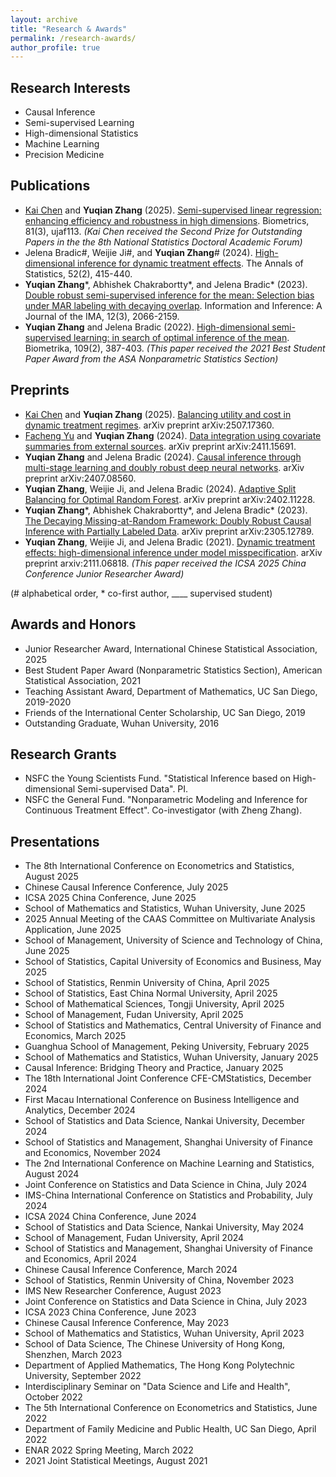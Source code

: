 ```yaml
---
layout: archive
title: "Research & Awards"
permalink: /research-awards/
author_profile: true
---
```


Research Interests
------
<ul>
    <li>Causal Inference</li>
    <li>Semi-supervised Learning</li>
    <li>High-dimensional Statistics</li>
    <li>Machine Learning</li>
    <li>Precision Medicine</li>
</ul>

Publications
------
<ul>
    <li><ins>Kai Chen</ins> and <b>Yuqian Zhang</b> (2025). <a href="https://academic.oup.com/biometrics/article/81/3/ujaf113/8242109">Semi-supervised linear regression: enhancing efficiency and robustness in high dimensions</a>. Biometrics, 81(3), ujaf113. <i>(Kai Chen received the Second Prize for Outstanding Papers in the the 8th National Statistics Doctoral Academic Forum)</i></li>
    <li>Jelena Bradic#, Weijie Ji#, and <b>Yuqian Zhang</b># (2024). <a href="https://projecteuclid.org/journals/annals-of-statistics/volume-52/issue-2/High-dimensional-inference-for-dynamic-treatment-effects/10.1214/24-AOS2352.short">High-dimensional inference for dynamic treatment effects</a>. The Annals of Statistics, 52(2), 415-440.</li>
    <li><b>Yuqian Zhang</b>*, Abhishek Chakrabortty*, and Jelena Bradic* (2023). <a href="https://doi.org/10.1093/imaiai/iaad021">Double robust semi-supervised inference for the mean: Selection bias under MAR labeling with decaying overlap</a>. Information and Inference: A Journal of the IMA, 12(3), 2066-2159.</li>
    <li><b>Yuqian Zhang</b> and Jelena Bradic (2022). <a href="https://academic.oup.com/biomet/article/109/2/387/6370142">High-dimensional semi-supervised learning: in search of optimal inference of the mean</a>. Biometrika, 109(2), 387-403. <i>(This paper received the 2021 Best Student Paper Award from the ASA Nonparametric Statistics Section)</i></li>
</ul>

Preprints
------
<ul>
    <li><ins>Kai Chen</ins> and <b>Yuqian Zhang</b> (2025). <a href="https://arxiv.org/abs/2507.17360">Balancing utility and cost in dynamic treatment regimes</a>. arXiv preprint arXiv:2507.17360.</li>
    <li><ins>Facheng Yu</ins> and <b>Yuqian Zhang</b> (2024). <a href="https://arxiv.org/abs/2411.15691">Data integration using covariate summaries from external sources</a>. arXiv preprint arXiv:2411.15691.</li>
    <li><b>Yuqian Zhang</b> and Jelena Bradic (2024). <a href="https://arxiv.org/abs/2407.08560">Causal inference through multi-stage learning and doubly robust deep neural networks</a>. arXiv preprint arXiv:2407.08560.</li>
    <li><b>Yuqian Zhang</b>, Weijie Ji, and Jelena Bradic (2024). <a href="https://arxiv.org/abs/2402.11228">Adaptive Split Balancing for Optimal Random Forest</a>. arXiv preprint arXiv:2402.11228.</li>
    <li><b>Yuqian Zhang</b>*, Abhishek Chakrabortty*, and Jelena Bradic* (2023). <a href="https://arxiv.org/abs/2305.12789">The Decaying Missing-at-Random Framework: Doubly Robust Causal Inference with Partially Labeled Data</a>. arXiv preprint arXiv:2305.12789.</li>
    <li><b>Yuqian Zhang</b>, Weijie Ji, and Jelena Bradic (2021). <a href="https://arxiv.org/abs/2111.06818">Dynamic treatment effects: high-dimensional inference under model misspecification</a>. arXiv preprint arxiv:2111.06818. <i>(This paper received the ICSA 2025 China Conference Junior Researcher Award)</i></li>
</ul>
(# alphabetical order, * co-first author, ____ supervised student)

Awards and Honors
------
<ul>
    <li>Junior Researcher Award, International Chinese Statistical Association, 2025</li>
    <li>Best Student Paper Award (Nonparametric Statistics Section), American Statistical Association, 2021</li>
    <li>Teaching Assistant Award, Department of Mathematics, UC San Diego, 2019-2020</li>
    <li>Friends of the International Center Scholarship, UC San Diego, 2019</li>
    <li>Outstanding Graduate, Wuhan University, 2016</li>
</ul>

Research Grants
------
<ul>
    <li>NSFC the Young Scientists Fund. "Statistical Inference based on High-dimensional Semi-supervised Data". PI.</li>
    <li>NSFC the General Fund. "Nonparametric Modeling and Inference for Continuous Treatment Effect". Co-investigator (with Zheng Zhang).</li>
</ul>

Presentations
------
<ul>
    <li>The 8th International Conference on Econometrics and Statistics, August 2025</li>
    <li>Chinese Causal Inference Conference, July 2025</li>
    <li>ICSA 2025 China Conference, June 2025</li>
    <li>School of Mathematics and Statistics, Wuhan University, June 2025</li>
    <li>2025 Annual Meeting of the CAAS Committee on Multivariate Analysis Application, June 2025</li>
    <li>School of Management, University of Science and Technology of China, June 2025</li>
    <li>School of Statistics, Capital University of Economics and Business, May 2025</li>
    <li>School of Statistics, Renmin University of China, April 2025</li>
    <li>School of Statistics, East China Normal University, April 2025</li>
    <li>School of Mathematical Sciences, Tongji University, April 2025</li>
    <li>School of Management, Fudan University, April 2025</li>
    <li>School of Statistics and Mathematics, Central University of Finance and Economics, March 2025</li>
    <li>Guanghua School of Management, Peking University, February 2025</li>
    <li>School of Mathematics and Statistics, Wuhan University, January 2025</li>
    <li>Causal Inference: Bridging Theory and Practice, January 2025</li>
    <li>The 18th International Joint Conference CFE-CMStatistics, December 2024</li>
    <li>First Macau International Conference on Business Intelligence and Analytics, December 2024</li>
    <li>School of Statistics and Data Science, Nankai University, December 2024</li>
    <li>School of Statistics and Management, Shanghai University of Finance and Economics, November 2024</li>
    <li>The 2nd International Conference on Machine Learning and Statistics, August 2024</li>
    <li>Joint Conference on Statistics and Data Science in China, July 2024</li>
    <li>IMS-China International Conference on Statistics and Probability, July 2024</li>
    <li>ICSA 2024 China Conference, June 2024</li>
    <li>School of Statistics and Data Science, Nankai University, May 2024</li>
    <li>School of Management, Fudan University, April 2024</li>
    <li>School of Statistics and Management, Shanghai University of Finance and Economics, April 2024</li>
    <li>Chinese Causal Inference Conference, March 2024</li>
    <li>School of Statistics, Renmin University of China, November 2023</li>
    <li>IMS New Researcher Conference, August 2023</li>
    <li>Joint Conference on Statistics and Data Science in China, July 2023</li>
    <li>ICSA 2023 China Conference, June 2023</li>
    <li>Chinese Causal Inference Conference, May 2023</li>
    <li>School of Mathematics and Statistics, Wuhan University, April 2023</li>
    <li>School of Data Science, The Chinese University of Hong Kong, Shenzhen, March 2023</li>
    <li>Department of Applied Mathematics, The Hong Kong Polytechnic University, September 2022</li>
    <li>Interdisciplinary Seminar on "Data Science and Life and Health", October 2022</li>
    <li>The 5th International Conference on Econometrics and Statistics, June 2022</li>
    <li>Department of Family Medicine and Public Health, UC San Diego, April 2022</li>
    <li>ENAR 2022 Spring Meeting, March 2022</li>
    <li>2021 Joint Statistical Meetings, August 2021</li>
</ul>
